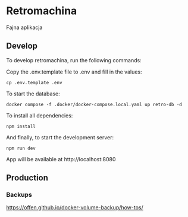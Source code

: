 # Retromachina

Fajna aplikacja

## Develop

To develop retromachina, run the following commands:

Copy the .env.template file to .env and fill in the values:
```
cp .env.template .env
```

To start the database:
```
docker compose -f .docker/docker-compose.local.yaml up retro-db -d
```

To install all dependencies:
```
npm install
```

And finally, to start the development server:
```
npm run dev
```

App will be available at http://localhost:8080

## Production

### Backups
https://offen.github.io/docker-volume-backup/how-tos/
